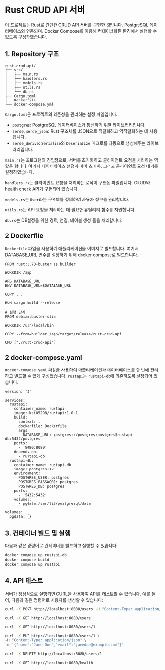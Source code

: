 # Rust CRUD API 서버

이 프로젝트는 Rust로 간단한 CRUD API 서버를 구현한 것입니다. PostgreSQL 데이터베이스와 연동되며, Docker Compose를 이용해 컨테이너화된 환경에서 실행할 수 있도록 구성하였습니다.

## 1. Repository 구조

```plaintext
rust-crud-api/
├── src/
│   ├── main.rs
│   ├── handlers.rs
│   ├── models.rs
│   ├── utils.rs
│   └── db.rs
├── Cargo.toml
├── Dockerfile
└── docker-compose.yml
```

`Cargo.toml`은 프로젝트의 의존성을 관리하는 설정 파일입니다. 

- `postgres`: PostgreSQL 데이터베이스와 통신하기 위한 라이브러리입니다.
- `serde`, `serde_json`: Rust 구조체를 JSON으로 직렬화하고 역직렬화하는 데 사용됩니다.
- `serde_derive`: `Serialize`와 `Deserialize` 매크로를 자동으로 생성해주는 라이브러리입니다.

`main.rs`는 프로그램의 진입점으로, 서버를 초기화하고 클라이언트 요청을 처리하는 역할을 합니다. 여기서 데이터베이스 설정과 서버 초기화, 그리고 클라이언트 요청 대기를 설정하였습니다.

`handlers.rs`는 클라이언트 요청을 처리하는 로직이 구현된 파일입니다. CRUD와 health check API가 구현되어 있습니다.

`models.rs`는 `User`라는 구조체를 정의하여 사용자 정보를 관리합니다.

`utils.rs`는 API 요청을 처리하는 데 필요한 유틸리티 함수를 지원합니다.

`db.rs`는 DB설정을 위한 경로, 연결, 테이블 생성 들을 처리합니다.

## 2 Dockerfile

`Dockerfile` 파일을 사용하여 애플리케이션을 이미지로 빌드합니다. 여기서 DATABASE_URL 변수를 설정하기 위해 docker compose로 빌드합니다.

```# 빌드 단계
FROM rust:1.70-buster as builder

WORKDIR /app

ARG DATABASE_URL
ENV DATABASE_URL=$DATABASE_URL

COPY . . 

RUN cargo build --release

# 실행 단계
FROM debian:buster-slim

WORKDIR /usr/local/bin

COPY --from=builder /app/target/release/rust-crud-api .

CMD ["./rust-crud-api"]
```

## 2 docker-compose.yaml

`docker-compose.yaml` 파일을 사용하여 애플리케이션과 데이터베이스를 한 번에 관리하고 빌드할 수 있게 구성했습니다. `rustapi`는 `rustapi-db`에 의존하도록 설정되어 있습니다. 

```plaintext
version: '3'

services:
  rustapi:
    container_name: rustapi
    image: ksi05298/rustapi:1.0.1
    build:
      context: .
      dockerfile: Dockerfile
      args:
        DATABASE_URL: postgres://postgres:postgres@rustapi-db:5432/postgres
    ports:
      - '8080:8080'
    depends_on:
      - rustapi-db
  rustapi-db:
    container_name: rustapi-db
    image: postgres:12
    environment:
      POSTGRES_USER: postgres
      POSTGRES_PASSWORD: postgres
      POSTGRES_DB: postgres
    ports:
      - '5432:5432'
    volumes:
      - pgdata:/var/lib/postgresql/data

volumes:
  pgdata: {}
```

## 3. 컨테이너 빌드 및 실행

다음과 같은 명령어로 컨테이너를 빌드하고 실행할 수 있습니다:

```bash
docker compose up rustapi-db
docker compose build
docker compose up rustapi
```

## 4. API 테스트

서버가 정상적으로 실행되면 CURL을 사용하여 API를 테스트할 수 있습니다. 예를 들어, 다음과 같은 명령어로 사용자를 생성할 수 있습니다:

```bash
curl -X POST http://localhost:8080/users -H "Content-Type: application/json" -d '{"name":"John Doe","email":"johndoe@example.com"}'

curl -X GET http://localhost:8080/users

curl -X GET http://localhost:8080/users/1

curl -X PUT http://localhost:8080/users/1 \
-H "Content-Type: application/json" \
-d '{"name":"Jane Doe","email":"janedoe@example.com"}'

curl -X DELETE http://localhost:8080/users/1

curl -X GET http://localhost:8080/health
```
